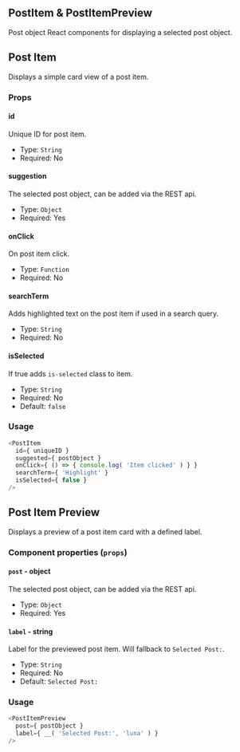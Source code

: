 ## PostItem & PostItemPreview
Post object React components for displaying a selected post object.

## Post Item
Displays a simple card view of a post item.

### Props

#### id
Unique ID for post item.

- Type: `String`
- Required: No

#### suggestion
The selected post object, can be added via the REST api.

- Type: `Object`
- Required: Yes

#### onClick
On post item click.

- Type: `Function`
- Required: No

#### searchTerm
Adds highlighted text on the post item if used in a search query.

- Type: `String`
- Required: No

#### isSelected
If true adds `is-selected` class to item.

- Type: `String`
- Required: No
- Default: `false`

### Usage
```javascript
<PostItem
  id={ uniqueID }
  suggested={ postObject }
  onClick={ () => { console.log( 'Item clicked' ) } }
  searchTerm={ 'Highlight' }
  isSelected={ false }
/>
```

## Post Item Preview
Displays a preview of a post item card with a defined label.

### Component properties (`props`)

#### `post` - object
The selected post object, can be added via the REST api.

- Type: `Object`
- Required: Yes

#### `label` - string
Label for the previewed post item. Will fallback to `Selected Post:`.

- Type: `String`
- Required: No
- Default: `Selected Post:`


### Usage
```javascript
<PostItemPreview
  post={ postObject }
  label={ __( 'Selected Post:', 'luna' ) }
/>
```